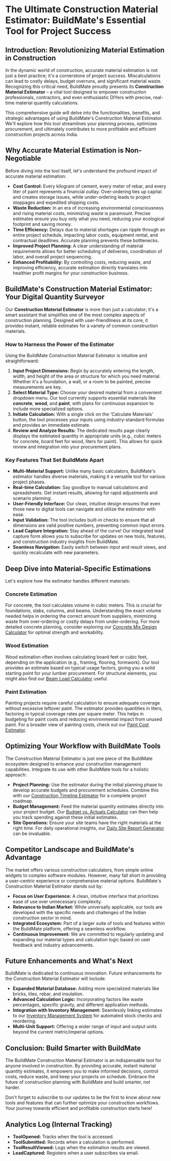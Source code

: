 # The Ultimate Construction Material Estimator: BuildMate's Essential Tool for Project Success

## Introduction: Revolutionizing Material Estimation in Construction

In the dynamic world of construction, accurate material estimation is not just a best practice; it's a cornerstone of project success. Miscalculations can lead to costly delays, budget overruns, and significant material waste. Recognizing this critical need, BuildMate proudly presents its **Construction Material Estimator** – a vital tool designed to empower construction professionals, contractors, and even enthusiastic DIYers with precise, real-time material quantity calculations.

This comprehensive guide will delve into the functionalities, benefits, and strategic advantages of using BuildMate's Construction Material Estimator. We'll explore how this tool streamlines your planning process, optimizes procurement, and ultimately contributes to more profitable and efficient construction projects across India.

## Why Accurate Material Estimation is Non-Negotiable

Before diving into the tool itself, let's understand the profound impact of accurate material estimation:

*   **Cost Control:** Every kilogram of cement, every meter of rebar, and every liter of paint represents a financial outlay. Over-ordering ties up capital and creates storage issues, while under-ordering leads to project stoppages and expedited shipping costs.
*   **Waste Reduction:** In an era of increasing environmental consciousness and rising material costs, minimizing waste is paramount. Precise estimates ensure you buy only what you need, reducing your ecological footprint and saving money.
*   **Time Efficiency:** Delays due to material shortages can ripple through an entire project schedule, impacting labor costs, equipment rental, and contractual deadlines. Accurate planning prevents these bottlenecks.
*   **Improved Project Planning:** A clear understanding of material requirements allows for better scheduling of deliveries, coordination of labor, and overall project sequencing.
*   **Enhanced Profitability:** By controlling costs, reducing waste, and improving efficiency, accurate estimation directly translates into healthier profit margins for your construction business.

## BuildMate's Construction Material Estimator: Your Digital Quantity Surveyor

Our **Construction Material Estimator** is more than just a calculator; it's a smart assistant that simplifies one of the most complex aspects of construction planning. Designed with user-friendliness at its core, it provides instant, reliable estimates for a variety of common construction materials.

### How to Harness the Power of the Estimator

Using the BuildMate Construction Material Estimator is intuitive and straightforward:

1.  **Input Project Dimensions:** Begin by accurately entering the length, width, and height of the area or structure for which you need material. Whether it's a foundation, a wall, or a room to be painted, precise measurements are key.
2.  **Select Material Type:** Choose your desired material from a convenient dropdown menu. Our tool currently supports essential materials like **concrete**, **wood**, and **paint**, with plans for continuous expansion to include more specialized options.
3.  **Initiate Calculation:** With a single click on the 'Calculate Materials' button, the tool processes your inputs using industry-standard formulas and provides an immediate estimate.
4.  **Review and Analyze Results:** The dedicated results page clearly displays the estimated quantity in appropriate units (e.g., cubic meters for concrete, board feet for wood, liters for paint). This allows for quick review and integration into your procurement plans.

### Key Features That Set BuildMate Apart

*   **Multi-Material Support:** Unlike many basic calculators, BuildMate's estimator handles diverse materials, making it a versatile tool for various project phases.
*   **Real-time Calculation:** Say goodbye to manual calculations and spreadsheets. Get instant results, allowing for rapid adjustments and scenario planning.
*   **User-Friendly Interface:** Our clean, intuitive design ensures that even those new to digital tools can navigate and utilize the estimator with ease.
*   **Input Validation:** The tool includes built-in checks to ensure that all dimensions are valid positive numbers, preventing common input errors.
*   **Lead Capture Integration:** Stay ahead of the curve! Our integrated lead capture form allows you to subscribe for updates on new tools, features, and construction industry insights from BuildMate.
*   **Seamless Navigation:** Easily switch between input and result views, and quickly recalculate with new parameters.

## Deep Dive into Material-Specific Estimations

Let's explore how the estimator handles different materials:

### Concrete Estimation

For concrete, the tool calculates volume in cubic meters. This is crucial for foundations, slabs, columns, and beams. Understanding the exact volume needed helps in ordering the correct amount from suppliers, minimizing waste from over-ordering or costly delays from under-ordering. For more detailed concrete planning, consider exploring our [Concrete Mix Design Calculator](/tools/concrete-mix-design-calculator) for optimal strength and workability.

### Wood Estimation

Wood estimation often involves calculating board feet or cubic feet, depending on the application (e.g., framing, flooring, formwork). Our tool provides an estimate based on typical usage factors, giving you a solid starting point for your lumber procurement. For structural elements, you might also find our [Beam Load Calculator](/tools/beam-load-calculator) useful.

### Paint Estimation

Painting projects require careful calculation to ensure adequate coverage without excessive leftover paint. The estimator provides quantities in liters, factoring in typical coverage rates per square meter. This helps in budgeting for paint costs and reducing environmental impact from unused paint. For a broader view of painting costs, check out our [Paint Cost Estimator](/tools/paint-cost-estimator).

## Optimizing Your Workflow with BuildMate Tools

The Construction Material Estimator is just one piece of the BuildMate ecosystem designed to enhance your construction management capabilities. Integrate its use with other BuildMate tools for a holistic approach:

*   **Project Planning:** Use the estimator during the initial planning phase to develop accurate budgets and procurement schedules. Combine this with our [Construction Timeline Estimator](/tools/construction-timeline-estimator) for a complete project roadmap.
*   **Budget Management:** Feed the material quantity estimates directly into your project budget. Our [Budget vs. Actuals Calculator](/tools/budget-vs-actuals-calculator) can then help you track spending against these initial estimates.
*   **Site Operations:** Ensure your site teams have the right materials at the right time. For daily operational insights, our [Daily Site Report Generator](/daily-site-report-generator) can be invaluable.

## Competitor Landscape and BuildMate's Advantage

The market offers various construction calculators, from simple online widgets to complex software modules. However, many fall short in providing a user-centric experience or comprehensive material options. BuildMate's Construction Material Estimator stands out by:

*   **Focus on User Experience:** A clean, intuitive interface that prioritizes ease of use over unnecessary complexity.
*   **Relevance to Indian Market:** While universally applicable, our tools are developed with the specific needs and challenges of the Indian construction sector in mind.
*   **Integrated Ecosystem:** Part of a larger suite of tools and features within the BuildMate platform, offering a seamless workflow.
*   **Continuous Improvement:** We are committed to regularly updating and expanding our material types and calculation logic based on user feedback and industry advancements.

## Future Enhancements and What's Next

BuildMate is dedicated to continuous innovation. Future enhancements for the Construction Material Estimator will include:

*   **Expanded Material Database:** Adding more specialized materials like bricks, tiles, rebar, and insulation.
*   **Advanced Calculation Logic:** Incorporating factors like waste percentages, specific gravity, and different application methods.
*   **Integration with Inventory Management:** Seamlessly linking estimates to our [Inventory Management System](/inventory) for automated stock checks and reordering.
*   **Multi-Unit Support:** Offering a wider range of input and output units beyond the current metric/imperial options.

## Conclusion: Build Smarter with BuildMate

The BuildMate Construction Material Estimator is an indispensable tool for anyone involved in construction. By providing accurate, instant material quantity estimates, it empowers you to make informed decisions, control costs, reduce waste, and keep your projects on schedule. Embrace the future of construction planning with BuildMate and build smarter, not harder.

Don't forget to subscribe to our updates to be the first to know about new tools and features that can further optimize your construction workflows. Your journey towards efficient and profitable construction starts here!

## Analytics Log (Internal Tracking)

*   **ToolOpened:** Tracks when the tool is accessed.
*   **ToolSubmitted:** Records when a calculation is performed.
*   **ToolResultViewed:** Logs when the estimation results are viewed.
*   **LeadCaptured:** Registers when a user subscribes via email.